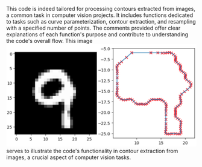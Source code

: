 This code is indeed tailored for processing contours extracted from images, a common task in computer vision projects. 
It includes functions dedicated to tasks such as curve parameterization, contour extraction, and resampling with a specified number of points. 
The comments provided offer clear explanations of each function's purpose and contribute to understanding the code's overall flow.
This image ![image](extracted_img.png) serves to illustrate the code's functionality in contour extraction from images, a crucial aspect of computer vision tasks.
